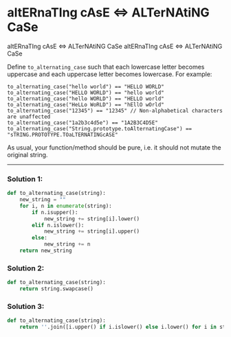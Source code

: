 # altERnaTIng cAsE <=> ALTerNAtiNG CaSe

altERnaTIng cAsE <=> ALTerNAtiNG CaSe
altERnaTIng cAsE <=> ALTerNAtiNG CaSe

Define `to_alternating_case` such that each lowercase letter becomes uppercase and each uppercase letter becomes lowercase. For example:

```
to_alternating_case("hello world") == "HELLO WORLD"
to_alternating_case("HELLO WORLD") == "hello world"
to_alternating_case("hello WORLD") == "HELLO world"
to_alternating_case("HeLLo WoRLD") == "hEllO wOrld"
to_alternating_case("12345") == "12345" // Non-alphabetical characters are unaffected
to_alternating_case("1a2b3c4d5e") == "1A2B3C4D5E"
to_alternating_case("String.prototype.toAlternatingCase") == "sTRING.PROTOTYPE.TOaLTERNATINGcASE"
```

As usual, your function/method should be pure, i.e. it should not mutate the original string.

---

### Solution 1:

```python
def to_alternating_case(string):
    new_string = ""
    for i, n in enumerate(string):
        if n.isupper():
            new_string += string[i].lower()
        elif n.islower():
            new_string += string[i].upper()
        else:
            new_string += n
    return new_string
```

### Solution 2:

```python
def to_alternating_case(string):
    return string.swapcase()
```

### Solution 3:

```python
def to_alternating_case(string):
    return ''.join([i.upper() if i.islower() else i.lower() for i in string])
```
